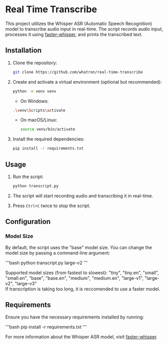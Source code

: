 # Real Time Transcribe

This project utilizes the Whisper ASR (Automatic Speech Recognition) model to transcribe audio input in real-time. The script records audio input, processes it using [faster-whisper](https://github.com/SYSTRAN/faster-whisper), and prints the transcribed text.

## Installation

1. Clone the repository:

   ```bash
   git clone https://github.com/whatron/real-time-transcribe
   ```

2. Create and activate a virtual environment (optional but recommended):

   ```bash
   python -m venv venv
   ```
      - On Windows:

     ```bash
     .\venv\Scripts\activate
     ```

   - On macOS/Linux:

     ```bash
     source venv/bin/activate
     ```


3. Install the required dependencies:

   ```bash
   pip install -r requirements.txt
   ```

## Usage

1. Run the script:

   ```bash
   python transcript.py
   ```

2. The script will start recording audio and transcribing it in real-time.

3. Press `Ctrl+C` twice to stop the script.

## Configuration

### Model Size

By default, the script uses the "base" model size. You can change the model size by passing a command-line argument:

'''bash
python transcript.py large-v2
'''

Supported model sizes (from fastest to slowest): "tiny", "tiny.en", "small", "small.en", "base", "base.en", "medium", "medium.en", "large-v1", "large-v2", "large-v3"<br>
If transcription is taking too long, it is reccomended to use a faster model.

## Requirements

Ensure you have the necessary requirements installed by running:

'''bash
pip install -r requirements.txt
'''

For more information about the Whisper ASR model, visit [faster-whisper](https://github.com/SYSTRAN/faster-whisper).